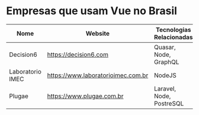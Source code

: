 # Empresas que usam Vue no Brasil

Nome | Website | Tecnologias Relacionadas
------------ | ------- | ------------
Decision6 | https://decision6.com | Quasar, Node, GraphQL
Laboratorio IMEC | https://www.laboratorioimec.com.br | NodeJS
Plugae | https://www.plugae.com.br | Laravel, Node, PostreSQL
